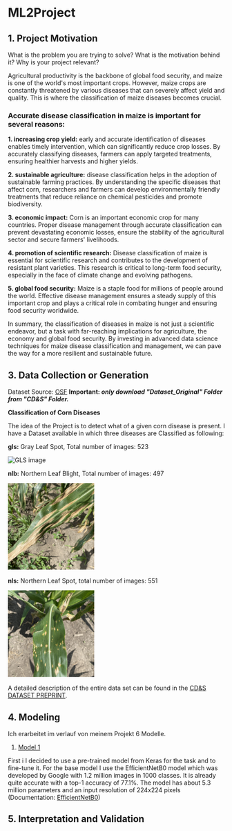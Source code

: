 # ML2Project

## 1. Project Motivation

What is the problem you are trying to solve? What is the motivation behind it? Why is your project relevant?

Agricultural productivity is the backbone of global food security, and maize is one of the world's most important crops. However, maize crops are constantly threatened by various diseases that can severely affect yield and quality. This is where the classification of maize diseases becomes crucial.

### Accurate disease classification in maize is important for several reasons:

**1. increasing crop yield:**
early and accurate identification of diseases enables timely intervention, which can significantly reduce crop losses. By accurately classifying diseases, farmers can apply targeted treatments, ensuring healthier harvests and higher yields.

**2. sustainable agriculture:**
disease classification helps in the adoption of sustainable farming practices. By understanding the specific diseases that affect corn, researchers and farmers can develop environmentally friendly treatments that reduce reliance on chemical pesticides and promote biodiversity.

**3. economic impact:**
Corn is an important economic crop for many countries. Proper disease management through accurate classification can prevent devastating economic losses, ensure the stability of the agricultural sector and secure farmers' livelihoods.

**4. promotion of scientific research:**
Disease classification of maize is essential for scientific research and contributes to the development of resistant plant varieties. This research is critical to long-term food security, especially in the face of climate change and evolving pathogens.

**5. global food security:**
Maize is a staple food for millions of people around the world. Effective disease management ensures a steady supply of this important crop and plays a critical role in combating hunger and ensuring food security worldwide.

In summary, the classification of diseases in maize is not just a scientific endeavor, but a task with far-reaching implications for agriculture, the economy and global food security. By investing in advanced data science techniques for maize disease classification and management, we can pave the way for a more resilient and sustainable future.

## 3. Data Collection or Generation

Dataset Source: [OSF](https://osf.io/s6ru5/files/osfstorage#) **Important: _only download "Dataset_Original" Folder from "CD&S" Folder._**

**Classification of Corn Diseases**

The idea of the Project is to detect what of a given corn disease is present.
I have a Dataset available in which three diseases are Classified as following:

**gls:** Gray Leaf Spot, Total number of images: 523

<img src="ImageLib/imageGls.jpg" alt="GLS image" style="width:200px;"/>

**nlb:** Northern Leaf Blight, Total number of images: 497

<img src="ImageLib/imageNlb.jpg" alt="NLB image" style="width:200px;"/>

**nls:** Northern Leaf Spot, total number of images: 551

<img src="ImageLib/imageNls.jpg" alt="NLS image" style="width:200px;"/>

A detailed description of the entire data set can be found in the [CD&S DATASET PREPRINT](https://arxiv.org/pdf/2110.12084v1).

## 4. Modeling

Ich erarbeitet im verlauf von meinem Projekt 6 Modelle.

1. [Model 1](MyCnnModel.ipynb#model-1)

First i
I decided to use a pre-trained model from Keras for the task and to fine-tune it. For the base model I use the EfficientNetB0 model which was developed by Google with 1.2 million images in 1000 classes. It is already quite accurate with a top-1 accuracy of 77.1%. The model has about 5.3 million parameters and an input resolution of 224x224 pixels (Documentation: [EfficientNetB0](https://keras.io/api/applications/efficientnet/#efficientnetb0-function))

## 5. Interpretation and Validation
